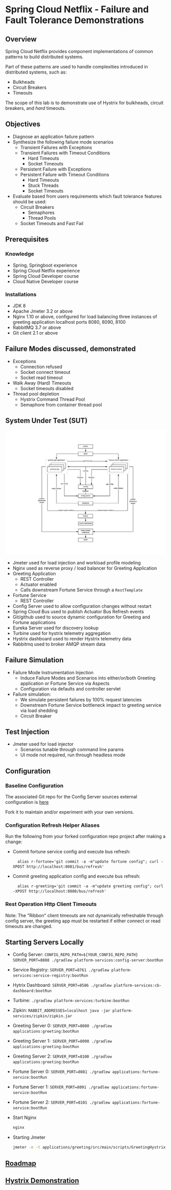 # Spring Cloud Netflix - Failure and Fault Tolerance Demonstrations

## Overview

Spring Cloud Netflix provides component implementations of common patterns to
build distributed systems.

Part of these patterns are used to handle complexities introduced in
distributed systems, such as:
- Bulkheads
- Circuit Breakers
- Timeouts

The scope of this lab is to demonstrate use of Hystrix for bulkheads,
circuit breakers, and *hard* timeouts.

## Objectives

- Diagnose an application failure pattern
- Synthesize the following failure mode scenarios
    - Transient Failures with Exceptions
    - Transient Failures with Timeout Conditions
        - Hard Timeouts
        - Socket Timeouts
    - Persistent Failure with Exceptions
    - Persistent Failure with Timeout Conditions
        - Hard Timeouts
        - Stuck Threads
        - Socket Timeouts
- Evaluate based from users requirements which fault tolerance
features should be used:
    - Circuit Breakers
        - Semaphores
        - Thread Pools
    - Socket Timeouts and Fast Fail

## Prerequisites

### Knowledge

- Spring, Springboot experience
- Spring Cloud Netflix experience
- Spring Cloud Developer course
- Cloud Native Developer course

### Installations

- JDK 8
- Apache Jmeter 3.2 or above
- Nginx 1.10 or above, configured for load balancing three instances
of greeting application localhost ports 8080, 8090, 8100
- RabbitMQ 3.7 or above
- Git client 2.1 or above

## Failure Modes discussed, demonstrated

- Exceptions
    - Connection refused
    - Socket connect timeout
    - Socket read timeout
- Walk Away (Hard) Timeouts
    - Socket timeouts disabled
- Thread pool depletion
    - Hystrix Command Thread Pool
    - Semaphore from container thread pool

## System Under Test (SUT)

![Architecture](./site/images/netflix-oss-app.png)

- Jmeter used for load injection and workload profile modeling
- Nginx used as reverse proxy / load balancer for Greeting Application
- Greeting Application
    - REST Controller
    - Actuator enabled
    - Calls downstream Fortune Service through a `RestTemplate`
- Fortune Service
    - REST Controller
- Config Server used to allow configuration changes without restart
- Spring Cloud Bus used to publish Actuator Bus Refresh events
- Git/github used to source dynamic configuration for Greeting and
Fortune applications
- Eureka Server used for discovery lookup
- Turbine used for hystrix telemetry aggregation
- Hystrix dashboard used to render Hystrix telemetry data
- Rabbitmq used to broker AMQP stream data

## Failure Simulation

- Failure Mode Instrumentation Injection
    - Induce Failure Modes and Scenarios into either/or/both
    Greeting application or Fortune Service via Aspects
    - Configuration via defaults and controller servlet
- Failure simulation:
    - We simulate persistent failures by 100% request latencies
    - Downstream Fortune Service bottleneck impact to greeting service
    via load shedding
    - Circuit Breaker

## Test Injection
- Jmeter used for load injector
    - Scenarios tunable through command line params
    - UI mode not required, run through headless mode

## Configuration

### Baseline Configuration

The associated Git repo for the Config Server sources external
configuration is [here](https://github.com/pivotal-bill-kable/spring-cloud-netflix-oss-ft-demos-config) 

Fork it to maintain and/or experiment with your own versions.

### Configuration Refresh Helper Aliases

Run the following from your forked configuration repo project after
making a change:

- Commit fortune service config and execute bus refresh:

        alias r-fortune='git commit -a -m"update fortune config"; curl -XPOST http://localhost:8081/bus/refresh'
        
- Commit greeting application config and execute bus refresh:

        alias r-greeting='git commit -a -m"update greeting config"; curl -XPOST http://localhost:8080/bus/refresh'
        
### Rest Operation Http Client Timeouts

Note: The "Ribbon" client timeouts are not dynamically refreshable through
config server, the greeting app must be restarted if either connect or
read timeouts are changed.

## Starting Servers Locally

- Config Server: `CONFIG_REPO_PATH=${YOUR_CONFIG_REPO_PATH} SERVER_PORT=8888 ./gradlew platform-services:config-server:bootRun`
- Service Registry: `SERVER_PORT=8761 ./gradlew platform-services:service-registry:bootRun`
- Hytrix Dashboard: `SERVER_PORT=8586 ./gradlew platform-services:cb-dashboard:bootRun`
- Turbine: `./gradlew platform-services:turbine:bootRun`
- Zipkin: `RABBIT_ADDRESSES=localhost java -jar platform-services/zipkin/zipkin.jar`

- Greeting Server 0: `SERVER_PORT=8080 ./gradlew applications:greeting:bootRun`
- Greeting Server 1:` SERVER_PORT=8090 ./gradlew applications:greeting:bootRun`
- Greeting Server 2: `SERVER_PORT=8100 ./gradlew applications:greeting:bootRun`

- Fortune Server 0: `SERVER_PORT=8081 ./gradlew applications:fortune-service:bootRun`
- Fortune Server 1: `SERVER_PORT=8091 ./gradlew applications:fortune-service:bootRun`
- Fortune Server 2: `SERVER_PORT=8101 ./gradlew applications:fortune-service:bootRun`

- Start Nginx
    
    ```bash
    nginx
    ```
    
- Starting Jmeter

    ```bash
    jmeter -n -t applications/greeting/src/main/scripts/GreetingHystrixTest.jmx -Jhits=${REQUESTS_PER_MINUTE}
    ```

## [Roadmap](./site/roadmap.md)

## [Hystrix Demonstration](./site/hystrixDemoScript.md)
